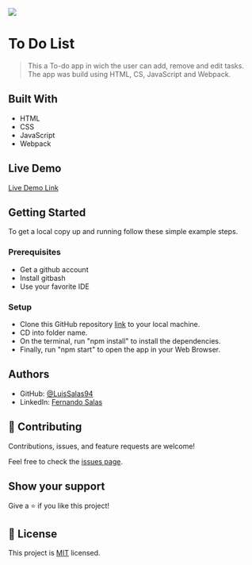 ![](https://img.shields.io/badge/Microverse-blueviolet)

# To Do List
> This a To-do app in wich the user can add, remove and edit tasks.
> The app was build using HTML, CS, JavaScript and Webpack.

## Built With

- HTML
- CSS
- JavaScript
- Webpack
## Live Demo

[Live Demo Link](https://luissalas94.github.io/to-do-list/)

## Getting Started
To get a local copy up and running follow these simple example steps.

### Prerequisites
- Get a github account
- Install gitbash 
- Use your favorite IDE 

### Setup
- Clone this GitHub repository [link](https://github.com/LuisSalas94/to-do-list) to your local machine.
- CD into folder name.
- On the terminal, run "npm install" to install the dependencies.
- Finally, run "npm start" to open the app in your Web Browser.


## Authors

- GitHub: [@LuisSalas94](https://github.com/LuisSalas94)
- LinkedIn: [Fernando Salas](https://www.linkedin.com/in/luisfernandosalasgave/)


## 🤝 Contributing

Contributions, issues, and feature requests are welcome!

Feel free to check the [issues page](../../issues/).

## Show your support

Give a ⭐️ if you like this project!


## 📝 License

This project is [MIT](./MIT.md) licensed.
